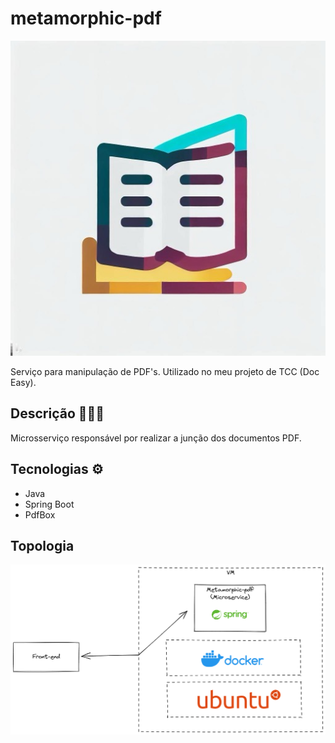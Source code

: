 # metamorphic-pdf

![logo](artifacts/img/logo.jpeg)

Serviço para manipulação de PDF's. Utilizado no meu projeto de TCC (Doc Easy).

## Descrição 🧑🏼‍🏫

Microsserviço responsável por realizar a junção dos documentos PDF.

## Tecnologias ⚙️

- Java
- Spring Boot
- PdfBox

## Topologia
 
![topologia](artifacts/img/topologia.excalidraw.png)
